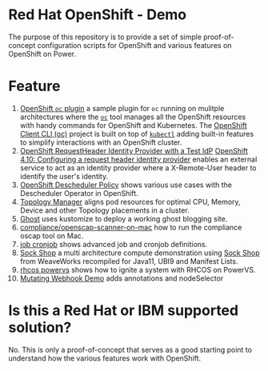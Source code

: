 # Red Hat OpenShift - Demo

The purpose of this repository is to provide a set of simple proof-of-concept configuration scripts for OpenShift and various features on OpenShift on Power.

# Feature
1. [OpenShift `oc` plugin](oc_plugin) a sample plugin for `oc` running on mulitple architectures where the [`oc`](https://access.redhat.com/downloads/content/290/ver=4.10/rhel---8/4.10.6/x86_64/product-software) tool manages all the OpenShift resources with handy commands for OpenShift and Kubernetes. The [OpenShift Client CLI (oc)](https://github.com/openshift/oc) project is built on top of [`kubectl`](https://kubernetes.io/docs/reference/kubectl/) adding built-in features to simplify interactions with an OpenShift cluster.
1. [OpenShift RequestHeader Identity Provider with a Test IdP](alternative_auth_request_header) [OpenShift 4.10: Configuring a request header identity provider](https://docs.openshift.com/container-platform/4.10/authentication/identity_providers/configuring-request-header-identity-provider.html) enables an external service to act as an identity provider where a X-Remote-User header to identify the user's identity.
1. [OpenShift Descheduler Policy](descheduler_policy) shows various use cases with the Descheduler Operator in OpenShift.
1. [Topology Manager](topology_manager) aligns pod resources for optimal CPU, Memory, Device and other Topology placements in a cluster.
1. [Ghost](ghost/) uses kustomize to deploy a working ghost blogging site.
1. [compliance/openscap-scanner-on-mac](compliance/openscap-scanner-on-mac) how to run the compliance oscap tool on Mac.
1. [job cronjob](job_cronjob) shows advanced job and cronjob definitions.
1. [Sock Shop](sock_shop) a multi architecture compute demonstration using [Sock Shop](https://github.com/microservices-demo) from WeaveWorks recompiled for Java11, UBI9 and Manifest Lists.
1. [rhcos powervs](rhcos/powervs-worker) shows how to ignite a system with RHCOS on PowerVS.
1. [Mutating Webhook Demo](mutating) adds annotations and nodeSelector

# Is this a Red Hat or IBM supported solution?

No. This is only a proof-of-concept that serves as a good starting point to understand how the various features work with OpenShift.
